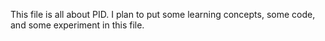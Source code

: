 This file is all about PID.
I plan to put some learning concepts, some code, and some experiment in this file.
